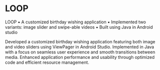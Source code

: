 # LOOP


LOOP
▪︎ A customized birthday wishing application
▪︎ Implemented two variants: image slider and swipe-able videos
▪︎ Built using Java in Android studio
 

Developed a customized birthday wishing application featuring both image and video sliders using ViewPager in Android Studio.
Implemented in Java with a focus on seamless user experience and smooth transitions between media.
Enhanced application performance and usability through optimized code and efficient resource management.
